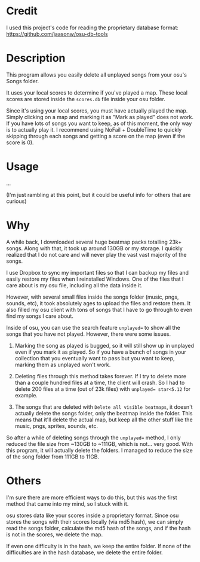 # Credit
I used this project's code for reading the proprietary
database format: https://github.com/jaasonw/osu-db-tools

# Description
This program allows you easily delete all unplayed songs from your osu's Songs
folder. 

It uses your local scores to determine if you've played a map. These local scores
are stored inside the `scores.db` file inside your osu folder.

Since it's using your local scores, you must have actually played the map. Simply
clicking on a map and marking it as "Mark as played" does not work. If you have
lots of songs you want to keep, as of this moment, the only way is to actually
play it. I recommend using NoFail + DoubleTime to quickly skipping through
each songs and getting a score on the map (even if the score is 0).

# Usage
...

(I'm just rambling at this point, but it could be useful info for others that
are curious)

# Why
A while back, I downloaded several huge beatmap packs totalling 23k+ songs.
Along with that, it took up around 130GB or my storage. I quickly realized 
that I do not care and will never play the vast vast majority of the songs.

I use Dropbox to sync my important files so that I can backup my files
and easily restore my files when I reinstalled Windows. One of the files
that I care about is my osu file, including all the data inside it.

However, with several small files inside the songs folder 
(music, pngs, sounds, etc), it took absolutely ages to upload the files
and restore them. It also filled my osu client with tons of songs that
I have to go through to even find my songs I care about.

Inside of osu, you can use the search feature `unplayed=` to show all
the songs that you have not played. However, there were some issues.

1. Marking the song as played is bugged, so it will still show up in
unplayed even if you mark it as played. So if you have a bunch of songs
in your collection that you eventually want to pass but you want to keep,
marking them as unplayed won't work.

2. Deleting files through this method takes forever. If I try to delete
more than a couple hundred files at a time, the client will crash. So
I had to delete 200 files at a time (out of 23k files) with
`unplayed= star<5.12` for example.

3. The songs that are deleted with `Delete all visible beatmaps`, it
doesn't actually delete the songs folder, only the beatmap inside the
folder. This means that it'll delete the actual map, but keep all the
other stuff like the music, pngs, sprites, sounds, etc.

So after a while of deleting songs through the `unplayed=` method, I only
reduced the file size from ~130GB to ~111GB, which is not... very good.
With this program, it will actually delete the folders. I managed to
reduce the size of the song folder from 111GB to 11GB.

# Others
I'm sure there are more efficient ways to do this, but this was the first
method that came into my mind, so I stuck with it.

osu stores data like your scores inside a proprietary format.
Since osu stores the songs with their scores locally (via md5 hash),
we can simply read the songs folder, calculate the md5 hash of the
songs, and if the hash is not in the scores, we delete the map.

If even one difficulty is in the hash, we keep the entire folder.
If none of the difficulties are in the hash database, we delete
the entire folder.
